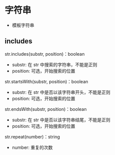 # 字符串

- 模板字符串

## includes

str.includes(substr, position)：boolean

- substr: 在 str 中搜索的字符串，不能是正则
- position: 可选，开始搜索的位置

str.startsWith(substr, position)：boolean

- substr: 在 str 中是否以该字符串开头，不能是正则
- position: 可选，开始搜索的位置

str.endsWith(substr, position)：boolean

- substr: 在 str 中是否以该字符串结尾，不能是正则
- position: 可选，开始搜索的位置

str.repeat(number)：string

- number: 重复的次数
